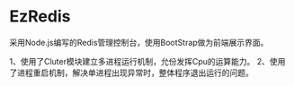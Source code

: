 EzRedis
=======

采用Node.js编写的Redis管理控制台，使用BootStrap做为前端展示界面。

1、使用了Cluter模块建立多进程运行机制，允份发挥Cpu的运算能力。
2、使用了进程重启机制，解决单进程出现异常时，整体程序退出运行的问题。

